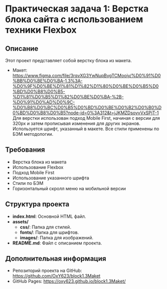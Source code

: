 # Практическая задача 1: Верстка блока сайта с использованием техники Flexbox

## Описание
Этот проект представляет собой верстку блока из макета.
- Макет: https://www.figma.com/file/3rqvXG3YwNupBvgTCMooiy/%D0%91%D0%BB%D0%BE%D0%BA-1.3%3A-%D0%9F%D0%BE%D1%81%D1%82%D1%80%D0%BE%D0%B5%D0%BD%D0%B8%D0%B5-%D1%81%D0%B5%D1%82%D0%BE%D0%BA-%2B-%D0%91%D0%AD%D0%9C-%D0%B8%D0%BC%D0%B5%D0%BD%D0%BE%D0%B2%D0%B0%D0%BD%D0%B8%D0%B5?node-id=0%3A312&t=jJKMZDsovvVxSPjT-1
Для верстки использован подход Mobile First,
начиная с версии для 320px и затем прописывая изменения для других экранов. 
Используется шрифт, указанный в макете. Все стили применены по БЭМ методологии.

## Требования
- Верстка блока из макета
- Использование Flexbox
- Подход Mobile First
- Использование указанного шрифта
- Стили по БЭМ
- Горизонтальный скролл меню на мобильной версии

## Структура проекта
- **index.html**: Основной HTML файл.
- **assets/**
  - **css/**: Папка для стилей.
  - **fonts/**: Папка для шрифтов.
  - **images/**: Папка для изображений.
- **README.md**: Файл с описанием проекта.

## Дополнительная информация
- Репозиторий проекта на GitHub: https://github.com/OxY623/block1.3Maket
- GitHub Pages: https://oxy623.github.io/block1.3Maket/
